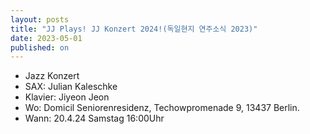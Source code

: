 ```yaml
---
layout: posts
title: "JJ Plays! JJ Konzert 2024!(독일현지 연주소식 2023)"
date: 2023-05-01
published: on
---
```


- Jazz Konzert 
- SAX: Julian Kaleschke 
- Klavier: Jiyeon Jeon 
- Wo: Domicil Seniorenresidenz, Techowpromenade 9, 13437 Berlin.
- Wann: 20.4.24 Samstag 16:00Uhr

